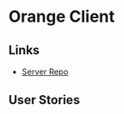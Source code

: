 # Orange Client

## Links
- [Server Repo](https://github.com/orange-squad/orange-server)

## User Stories
